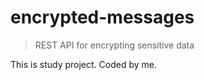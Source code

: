 # encrypted-messages

> REST API for encrypting sensitive data

This is study project.
Coded by me.
